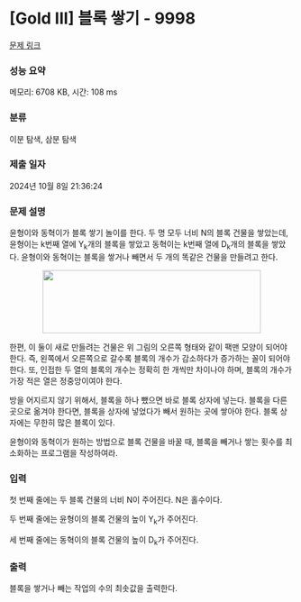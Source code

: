 # [Gold III] 블록 쌓기 - 9998 

[문제 링크](https://www.acmicpc.net/problem/9998) 

### 성능 요약

메모리: 6708 KB, 시간: 108 ms

### 분류

이분 탐색, 삼분 탐색

### 제출 일자

2024년 10월 8일 21:36:24

### 문제 설명

<p>윤형이와 동혁이가 블록 쌓기 놀이를 한다. 두 명 모두 너비 N의 블록 건물을 쌓았는데, 윤형이는 k번째 열에 Y<sub>k</sub>개의 블록을 쌓았고 동혁이는 k번째 열에 D<sub>k</sub>개의 블록을 쌓았다. 윤형이와 동혁이는 블록을 쌓거나 빼면서 두 개의 똑같은 건물을 만들려고 한다.</p>

<p style="text-align: center;"><img alt="" src="" style="width: 387px; height: 112px;"></p>

<p>한편, 이 둘이 새로 만들려는 건물은 위 그림의 오른쪽 형태와 같이 팩맨 모양이 되어야 한다. 즉, 왼쪽에서 오른쪽으로 갈수록 블록의 개수가 감소하다가 증가하는 꼴이 되어야 한다. 또, 인접한 두 열의 블록의 개수는 정확히 한 개씩만 차이나야 하며, 블록의 개수가 가장 적은 열은 정중앙이여야 한다.</p>

<p>방을 어지르지 않기 위해서, 블록을 하나 뺐으면 바로 블록 상자에 넣는다. 블록을 다른 곳으로 옮겨야 한다면, 블록을 상자에 넣었다가 빼서 원하는 곳에 쌓아야 한다. 블록 상자에는 무한히 많은 블록이 있다.</p>

<p>윤형이와 동혁이가 원하는 방법으로 블록 건물을 바꿀 때, 블록을 빼거나 쌓는 횟수를 최소화하는 프로그램을 작성하여라.</p>

### 입력 

 <p>첫 번째 줄에는 두 블록 건물의 너비 N이 주어진다. N은 홀수이다.</p>

<p>두 번째 줄에는 윤형이의 블록 건물의 높이 Y<sub>k</sub>가 주어진다.</p>

<p>세 번째 줄에는 동혁이의 블록 건물의 높이 D<sub>k</sub>가 주어진다.</p>

### 출력 

 <p>블록을 쌓거나 빼는 작업의 수의 최솟값을 출력한다.</p>

